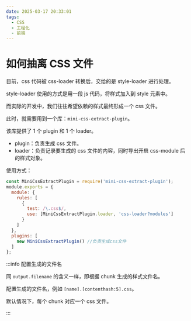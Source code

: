 ```yaml
---
date: 2025-03-17 20:33:01
tags:
  - CSS
  - 工程化
  - 前端
---
```


# 如何抽离 CSS 文件

目前，css 代码被 css-loader 转换后，交给的是 style-loader 进行处理。

style-loader 使用的方式是用一段 js 代码，将样式加入到 style 元素中。

而实际的开发中，我们往往希望依赖的样式最终形成一个 css 文件。

此时，就需要用到一个库：`mini-css-extract-plugin`。

该库提供了 1 个 plugin 和 1 个 loader。

- plugin：负责生成 css 文件。
- loader：负责记录要生成的 css 文件的内容，同时导出开启 css-module 后的样式对象。

使用方式：

```JavaScript
const MiniCssExtractPlugin = require('mini-css-extract-plugin');
module.exports = {
  module: {
    rules: [
      {
        test: /\.css$/,
        use: [MiniCssExtractPlugin.loader, 'css-loader?modules']
      }
    ]
  },
  plugins: [
    new MiniCssExtractPlugin() //负责生成css文件
  ]
};
```

:::info 配置生成的文件名

同 `output.filename` 的含义一样，即根据 chunk 生成的样式文件名。

配置生成的文件名，例如 `[name].[contenthash:5].css`。

默认情况下，每个 chunk 对应一个 css 文件。

:::

